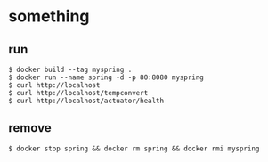 # something

## run

```
$ docker build --tag myspring .
$ docker run --name spring -d -p 80:8080 myspring
$ curl http://localhost
$ curl http://localhost/tempconvert
$ curl http://localhost/actuator/health
```
## remove

```
$ docker stop spring && docker rm spring && docker rmi myspring
```
